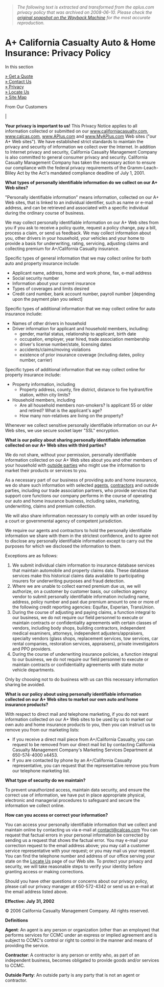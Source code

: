 > *The following text is extracted and transformed from the aplus.com privacy policy that was archived on 2008-06-10. Please check the [original snapshot on the Wayback Machine](https://web.archive.org/web/20080610201858id_/http%3A//www.aplus.com/about/pri.asp) for the most accurate reproduction.*

# A+ California Casualty Auto & Home Insurance: Privacy Policy

In this section

[» Get a Quote](https://quoting.aplus.com/autoquote)  
[» Contact Us](https://web.archive.org/about/askus.asp)  
[» Privacy](https://web.archive.org/about/pri.asp)  
[» Locate Us](https://web.archive.org/about/loc.asp)  
[» Site Map](https://web.archive.org/about/sitemap.asp)

From Our Customers

|    
  
**Your privacy is important to us!** This Privacy Notice applies to all information collected or submitted on our www.californiacasualty.com, www.calcas.com, www.APlus.com and www.MyAPlus.com Web sites ("our A+ Web sites"). We have established strict standards to maintain the privacy and security of information we collect over the Internet. In addition to Internet privacy and security, California Casualty Management Company is also committed to general consumer privacy and security. California Casualty Management Company has taken the necessary action to ensure our compliance with the federal privacy requirements of the Gramm-Leach-Bliley Act by the Act's mandated compliance deadline of July 1, 2001.

**What types of personally identifiable information do we collect on our A+ Web sites?**

"Personally identifiable information" means information, collected on our A+ Web sites, that is linked to an individual identifier, such as name or e-mail address, and can be retrieved and associated with a specific individual during the ordinary course of business.

We may collect personally identifiable information on our A+ Web sites from you if you ask to receive a policy quote, request a policy change, pay a bill, process a claim, or send us feedback. We may collect information about you, other drivers in your household, your vehicles and your home to provide a basis for underwriting, rating, servicing, adjusting claims and collecting premium for A+/California Casualty insurance.

Specific types of general information that we may collect online for both auto and property insurance include: 

  * Applicant name, address, home and work phone, fax, e-mail address 
  * Social security number 
  * Information about your current insurance 
  * Types of coverages and limits desired 
  * Credit card number, bank account number, payroll number [depending upon the payment plan you select] 

Specific types of additional information that we may collect online for auto insurance include: 
  * Names of other drivers in household 
  * Driver information for applicant and household members, including:
    * gender, marital status, relationship to applicant, birth date 
    * occupation, employer, year hired, trade association membership 
    * driver's license number/state, licensing dates 
    * accidents/claims/moving violations 
    * existence of prior insurance coverage (including dates, policy number, carrier)

Specific types of additional information that we may collect online for property insurance include: 
  * Property information, including
    * Property address, county, fire district, distance to fire hydrant/fire station, within city limits?
  * Household members, including
    * Are all household members non-smokers? Is applicant 55 or older and retired? What is the applicant's age? 
    * How many non-relatives are living on the property? 

Whenever we collect sensitive personally identifiable information on our A+ Web sites, we use secure socket layer "SSL" encryption. 

**What is our policy about sharing personally identifiable information collected on our A+ Web sites with third parties?**

We do not share, without your permission, personally identifiable information collected on our A+ Web sites about you and other members of your household with [ outside parties](https://web.archive.org/web/20080610201858id_/http%3A//www.aplus.com/about/pri.asp#OutsideParty) who might use the information to market their products or services to you.

As a necessary part of our business of providing auto and home insurance, we do share such information with selected [agents](https://web.archive.org/web/20080610201858id_/http%3A//www.aplus.com/about/pri.asp#Agent), [ contractors](https://web.archive.org/web/20080610201858id_/http%3A//www.aplus.com/about/pri.asp#Contractor) and outside parties, including our trade association partners, who provide services that support core functions our company performs in the course of operating our auto and home insurance business, including sales, marketing, underwriting, claims and premium collection. 

We will also share information necessary to comply with an order issued by a court or governmental agency of competent jurisdiction.

We require our agents and contractors to hold the personally identifiable information we share with them in the strictest confidence, and to agree not to disclose any personally identifiable information except to carry out the purposes for which we disclosed the information to them.

Exceptions are as follows: 

  1. We submit individual claim information to insurance database services that maintain automobile and property claims data. These database services make this historical claims data available to participating insurers for underwriting purposes and fraud detection. 
  2. Where we are unable to collect earned premium due us, we will authorize, on a customer by customer basis, our collection agency vendor to submit personally identifiable information including name, address, policy number and past due premium amount to one or more of the following credit reporting agencies: Equifax, Experian, TransUnion. 
  3. During the course of adjusting and paying claims, a function integral to our business, we do not require our field personnel to execute or maintain contracts or confidentiality agreements with certain classes of vendors, including body shops, building contractors, independent medical examiners, attorneys, independent adjusters/appraisers, specialty vendors (glass shops, replacement services, tow services, car rental companies, restoration services, appraisers), private investigators and PPO providers. 
  4. During the course of underwriting insurance policies, a function integral to our business, we do not require our field personnel to execute or maintain contracts or confidentiality agreements with state motor vehicle departments. 

Only by choosing not to do business with us can this necessary information sharing be avoided. 

**What is our policy about using personally identifiable information collected on our A+ Web sites to market our own auto and home insurance products?**

With respect to direct mail and telephone marketing, if you do not want information collected on our A+ Web sites to be used by us to market our own auto and home insurance products to you, then you can instruct us to remove you from our marketing lists: 

  * If you receive a direct mail piece from A+/California Casualty, you can request to be removed from our direct mail list by contacting California Casualty Management Company's Marketing Services Department at 650-574-4000 x4453. 
  * If you are contacted by phone by an A+/California Casualty representative, you can request that the representative remove you from our telephone marketing list. 

**What type of security do we maintain?**

To prevent unauthorized access, maintain data security, and ensure the correct use of information, we have put in place appropriate physical, electronic and managerial procedures to safeguard and secure the information we collect online. 

**How can you access or correct your information?**

You can access your personally identifiable information that we collect and maintain online by contacting us via e-mail at [contact@calcas.com](mailto:contact@calcas.com) You can request that factual errors in your personal information be corrected by sending us a request that shows the factual error. You may e-mail your correction request to the email address above; you may call a customer service representative with your request; or you may mail us your request. You can find the telephone number and address of our office serving your state on the [Locate Us](http://www.aplus.com/Corporate/about/loc.asp) page of our Web site. To protect your privacy and security, we will take reasonable steps to verify your identity before granting access or making corrections. 

Should you have other questions or concerns about our privacy policy, please call our privacy manager at 650-572-4342 or send us an e-mail at the email address listed above. 

**Effective: July 31, 2002**

© 2006 California Casualty Management Company. All rights reserved. 

**Definitions**

**Agent**: An agent is any person or organization (other than an employee) that performs services for CCMC under an express or implied agreement and is subject to CCMC's control or right to control in the manner and means of providing the service. 

**Contractor**: A contractor is any person or entity who, as part of an independent business, becomes obligated to provide goods and/or services to CCMC. 

**Outside Party**: An outside party is any party that is not an agent or contractor. 

